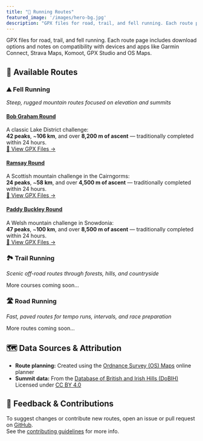 ```yaml
---
title: "🏃 Running Routes"
featured_image: '/images/hero-bg.jpg'
description: "GPX files for road, trail, and fell running. Each route page includes download options and notes on compatibility with devices and apps like Garmin Connect, Strava Maps, Komoot, GPX Studio and OS Maps."
---
```


GPX files for road, trail, and fell running.
Each route page includes download options and notes on compatibility with devices and apps like Garmin Connect, Strava Maps, Komoot, GPX Studio and OS Maps.

## 📍 Available Routes

### ⛰️ Fell Running  
_Steep, rugged mountain routes focused on elevation and summits_

#### [Bob Graham Round](/fell/bob-graham-round/)
A classic Lake District challenge:  
**42 peaks**, ~**106 km**, and over **8,200 m of ascent** — traditionally completed within 24 hours.  
[🔗 View GPX Files →](/fell/bob-graham-round/)

#### [Ramsay Round](/fell/ramsay-round/)
A Scottish mountain challenge in the Cairngorms:  
**24 peaks**, ~**58 km**, and over **4,500 m of ascent** — traditionally completed within 24 hours.  
[🔗 View GPX Files →](/fell/ramsay-round/)

#### [Paddy Buckley Round](/fell/paddy-buckley-round/)
A Welsh mountain challenge in Snowdonia:  
**47 peaks**, ~**100 km**, and over **8,500 m of ascent** — traditionally completed within 24 hours.  
[🔗 View GPX Files →](/fell/paddy-buckley-round/)

### 🏞️ Trail Running  
_Scenic off-road routes through forests, hills, and countryside_

More courses coming soon…

### 🛣️ Road Running  
_Fast, paved routes for tempo runs, intervals, and race preparation_

More routes coming soon…

## 🗺️ Data Sources & Attribution

- **Route planning:** Created using the [Ordnance Survey (OS) Maps](https://explore.osmaps.com/) online planner  
- **Summit data:** From the [Database of British and Irish Hills (DoBIH)](https://www.hills-database.co.uk/)  
  Licensed under [CC BY 4.0](https://creativecommons.org/licenses/by/4.0/)

## 🤝 Feedback & Contributions

To suggest changes or contribute new routes, open an issue or pull request on [GitHub](https://github.com/thomasturrell/running-routes).  
See the [contributing guidelines](https://github.com/thomasturrell/running-routes/blob/main/CONTRIBUTING.md) for more info.